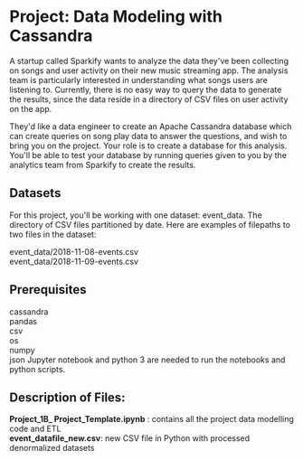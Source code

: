 # Project: Data Modeling with Cassandra
A startup called Sparkify wants to analyze the data they've been collecting on songs and user activity on their new music streaming app. The analysis team is particularly interested in understanding what songs users are listening to. Currently, there is no easy way to query the data to generate the results, since the data reside in a directory of CSV files on user activity on the app.

They'd like a data engineer to create an Apache Cassandra database which can create queries on song play data to answer the questions, and wish to bring you on the project. Your role is to create a database for this analysis. You'll be able to test your database by running queries given to you by the analytics team from Sparkify to create the results.

## Datasets
For this project, you'll be working with one dataset: event_data. The directory of CSV files partitioned by date. Here are examples of filepaths to two files in the dataset: <br>

event_data/2018-11-08-events.csv <br>
event_data/2018-11-09-events.csv

## Prerequisites
cassandra <br>
pandas <br>
csv <br>
os <br>
numpy <br>
json Jupyter notebook and python 3 are needed to run the notebooks and python scripts.

## Description of Files:
**Project_1B_ Project_Template.ipynb** : contains all the project data modelling code and ETL <br>
**event_datafile_new.csv**: new CSV file in Python with processed denormalized datasets 
